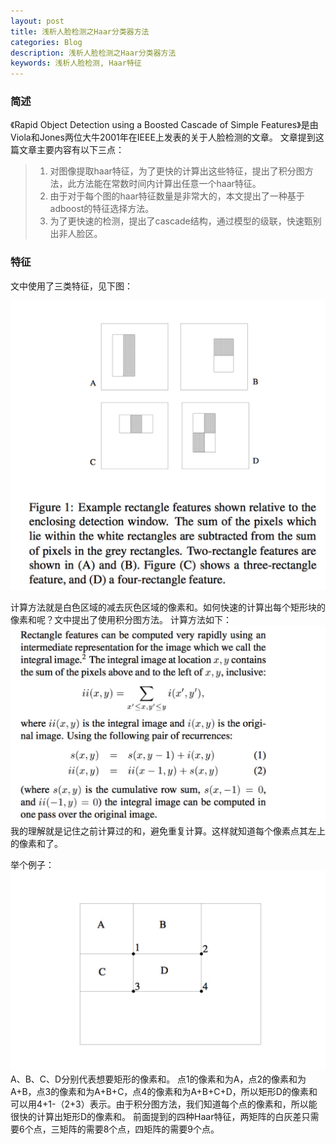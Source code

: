 ```yaml
---
layout: post
title: 浅析人脸检测之Haar分类器方法
categories: Blog
description: 浅析人脸检测之Haar分类器方法
keywords: 浅析人脸检测, Haar特征
---
```


### 简述

《Rapid Object Detection using a Boosted Cascade of Simple Features》是由Viola和Jones两位大牛2001年在IEEE上发表的关于人脸检测的文章。
文章提到这篇文章主要内容有以下三点：
>1. 对图像提取haar特征，为了更快的计算出这些特征，提出了积分图方法，此方法能在常数时间内计算出任意一个haar特征。
>2. 由于对于每个图的haar特征数量是非常大的，本文提出了一种基于adboost的特征选择方法。
>3. 为了更快速的检测，提出了cascade结构，通过模型的级联，快速甄别出非人脸区。

### 特征

文中使用了三类特征，见下图：

![图一](/images/blog/haar_p.jpg)

计算方法就是白色区域的减去灰色区域的像素和。如何快速的计算出每个矩形块的像素和呢？文中提出了使用积分图方法。
计算方法如下：
![](/images/blog/haar_2.jpg)
我的理解就是记住之前计算过的和，避免重复计算。这样就知道每个像素点其左上的像素和了。

举个例子：
![](/images/blog/haar_3.jpg)
A、B、C、D分别代表想要矩形的像素和。
点1的像素和为A，点2的像素和为A+B，点3的像素和为A+B+C，点4的像素和为A+B+C+D，所以矩形D的像素和可以用4+1-（2+3）表示。由于积分图方法，我们知道每个点的像素和，所以能很快的计算出矩形D的像素和。
前面提到的四种Haar特征，两矩阵的白灰差只需要6个点，三矩阵的需要8个点，四矩阵的需要9个点。




